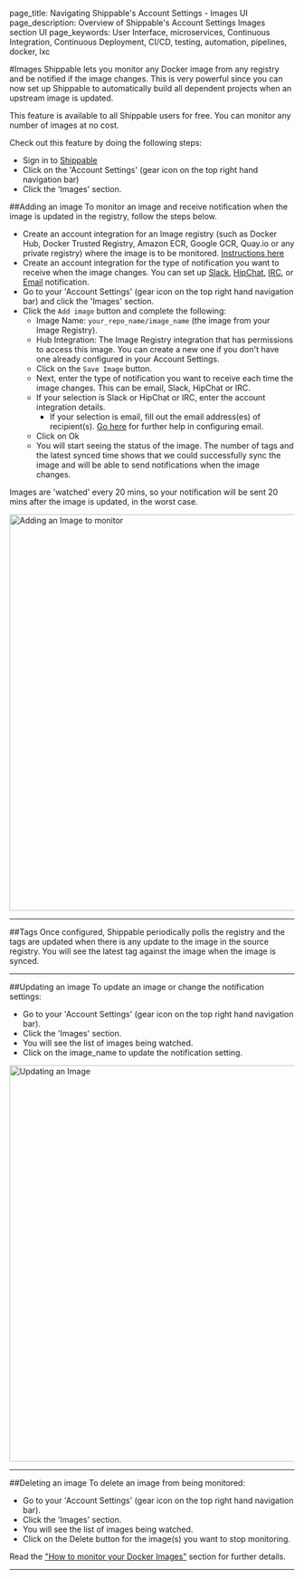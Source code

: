 page_title: Navigating Shippable's Account Settings - Images UI
page_description: Overview of Shippable's Account Settings Images section UI
page_keywords: User Interface, microservices, Continuous Integration, Continuous Deployment, CI/CD, testing, automation, pipelines, docker, lxc

#Images
Shippable lets you monitor any Docker image from any registry and be notified if
the image changes. This is very powerful since you can now set up Shippable to
automatically build all dependent projects when an upstream image is updated.

This feature is available to all Shippable users for free. You can monitor any
number of images at no cost.

Check out this feature by doing the following steps:
-  Sign in to [Shippable](https://app.shippable.com)
- Click on the 'Account Settings' (gear icon on the top right hand navigation bar)
- Click the 'Images' section.

##Adding an image
To monitor an image and receive notification when the image is updated in the registry,
follow the steps below.

- Create an account integration for an Image registry (such as Docker Hub, Docker
Trusted Registry,  Amazon ECR, Google GCR, Quay.io or any private registry) where
the image is to be monitored.
[Instructions here](/navigatingUI/accountSettings/integrations/#adding-an-account-integration)
- Create an account integration for the type of notification you want to receive
when the image changes. You can set up [Slack](/ci/integrations/notifications/slack/#configuring-slack-notifications-to-monitor-docker-images), [HipChat](/ci/integrations/notifications/hipchat/#configuring-hipchat-notifications-to-monitor-docker-images), [IRC](/ci/integrations/notifications/irc/#configuring-irc-notifications-to-monitor-docker-images), or [Email](/ci/integrations/notifications/email/#configuring-email-notifications-to-monitor-docker-images)
notification.
- Go to your 'Account Settings' (gear icon on the top right hand navigation bar)
and click the 'Images' section.
- Click the `Add image` button and complete the following:
     - Image Name: `your_repo_name/image_name` (the image from your Image Registry).
     - Hub Integration: The Image Registry integration that has permissions to
     access this image. You can create a new one if you don't have one already
     configured in your Account Settings.
     - Click on the `Save Image` button.
     - Next, enter the type of notification you want to receive each time the
     image changes. This can be email, Slack, HipChat or IRC.
     - If your selection is Slack or HipChat or IRC, enter the account integration
     details.
        - If your selection is email, fill out the email address(es) of recipient(s).
        [Go here](../continuous_integration/notifications/email/) for further help
        in configuring email.
     - Click on Ok
     - You will start seeing the status of the image. The number of tags and the
     latest synced time shows that we could successfully sync the image and will
     be able to send notifications when the image changes.

Images are 'watched' every 20 mins, so your notification will be sent
20 mins after the image is updated, in the worst case.

<img src="../../images/accountSettings/addImage.png" alt="Adding an Image to
monitor" style="width:700px;"/>

---

##Tags
Once configured, Shippable periodically polls the registry and the tags are updated
when there is any update to the image in the source registry. You will see the
latest tag against the image when the image is synced.

---

##Updating an image
To update an image or change the notification settings:

- Go to your 'Account Settings' (gear icon on the top right hand navigation bar).
- Click the 'Images' section.
- You will see the list of images being watched.
- Click on the image_name to update the notification setting.

<img src="../../images/accountSettings/updateImage.png" alt="Updating an Image"
style="width:700px;"/>

---

##Deleting an image
To delete an image from being monitored:

- Go to your 'Account Settings' (gear icon on the top right hand navigation bar).
- Click the 'Images' section.
- You will see the list of images being watched.
- Click on the Delete button for the image(s) you want to stop monitoring.


Read the ["How to monitor your Docker Images"](/tutorials/howToMonitorDockerImages/)
section for further details.

---
